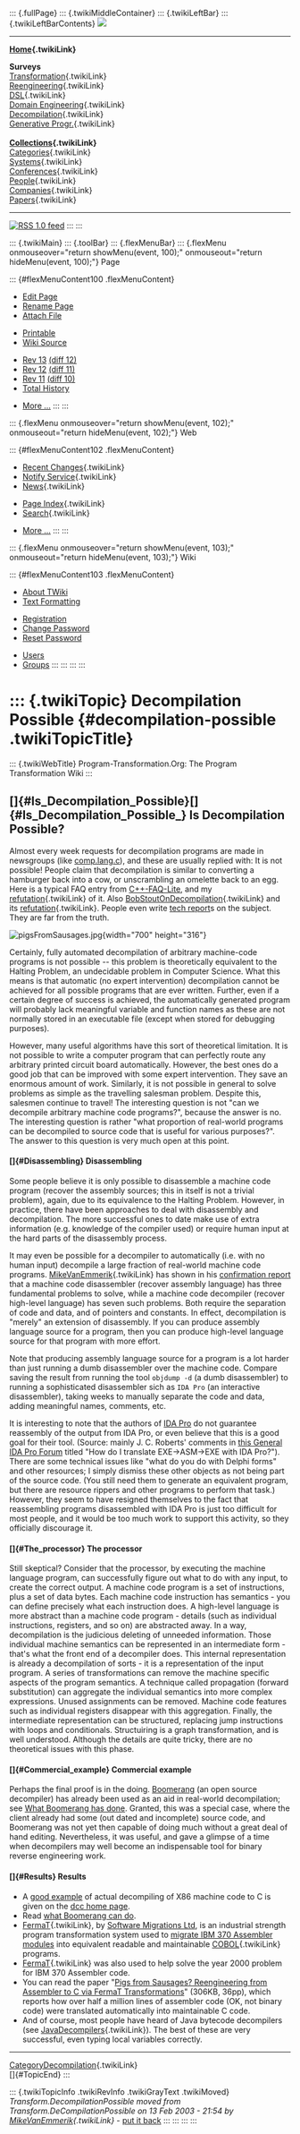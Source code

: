 ::: {.fullPage}
::: {.twikiMiddleContainer}
::: {.twikiLeftBar}
::: {.twikiLeftBarContents}
![](../pub/transformation.gif)

------------------------------------------------------------------------

**[Home](WebHome){.twikiLink}**

**Surveys**\
[Transformation](ProgramTransformation){.twikiLink}\
[Reengineering](ReengineeringWiki){.twikiLink}\
[DSL](DomainSpecificLanguages){.twikiLink}\
[Domain Engineering](DomainEngineering){.twikiLink}\
[Decompilation](DeCompilation){.twikiLink}\
[Generative Progr.](GenerativeProgrammingWiki){.twikiLink}\
\
**[Collections](CategoryCollection){.twikiLink}**\
[Categories](CategoryCategory){.twikiLink}\
[Systems](TransformationSystems){.twikiLink}\
[Conferences](TransformationConferences){.twikiLink}\
[People](TransformationPeople){.twikiLink}\
[Companies](TransformationCompanies){.twikiLink}\
[Papers](CategoryPaper){.twikiLink}

------------------------------------------------------------------------

[![](../pub/rss.gif "RSS 1.0 feed")](WebRss@skin=rss)
:::
:::

::: {.twikiMain}
::: {.toolBar}
::: {.flexMenuBar}
::: {.flexMenu onmouseover="return showMenu(event, 100);" onmouseout="return hideMenu(event, 100);"}
Page

::: {#flexMenuContent100 .flexMenuContent}
-   [Edit
    Page](http://www.program-transformation.org/edit/Transform/DecompilationPossible?t=1536826288)
-   [Rename
    Page](http://www.program-transformation.org/rename/Transform/DecompilationPossible)
-   [Attach
    File](http://www.program-transformation.org/attach/Transform/DecompilationPossible)

<!-- -->

-   [Printable](http://www.program-transformation.org/view/Transform/DecompilationPossible?skin=print.pattern)
-   [Wiki
    Source](http://www.program-transformation.org/view/Transform/DecompilationPossible?skin=text&raw=on&contenttype=text/plain)

<!-- -->

-   [Rev
    13](http://www.program-transformation.org/view/Transform/DecompilationPossible?rev=1.13)
    [(diff 12)](http://www.program-transformation.org/rdiff/Transform/DecompilationPossible?rev1=1.13&rev2=1.12)
-   [Rev
    12](http://www.program-transformation.org/view/Transform/DecompilationPossible?rev=1.12)
    [(diff 11)](http://www.program-transformation.org/rdiff/Transform/DecompilationPossible?rev1=1.12&rev2=1.11)
-   [Rev
    11](http://www.program-transformation.org/view/Transform/DecompilationPossible?rev=1.11)
    [(diff 10)](http://www.program-transformation.org/rdiff/Transform/DecompilationPossible?rev1=1.11&rev2=1.10)
-   [Total
    History](http://www.program-transformation.org/rdiff/Transform/DecompilationPossible)

<!-- -->

-   [More
    \...](http://www.program-transformation.org/oops/Transform/DecompilationPossible?template=oopsmore&param1=1.13&param2=1.13)
:::
:::

::: {.flexMenu onmouseover="return showMenu(event, 102);" onmouseout="return hideMenu(event, 102);"}
Web

::: {#flexMenuContent102 .flexMenuContent}
-   [Recent Changes](WebChanges){.twikiLink}
-   [Notify Service](WebNotify){.twikiLink}
-   [News](WebNews){.twikiLink}

<!-- -->

-   [Page Index](WebIndex){.twikiLink}
-   [Search](WebSearch){.twikiLink}

<!-- -->

-   [More
    \...](http://www.program-transformation.org/oops/Transform/DecompilationPossible?template=oopsmore&param1=1.13&param2=1.13)
:::
:::

::: {.flexMenu onmouseover="return showMenu(event, 103);" onmouseout="return hideMenu(event, 103);"}
Wiki

::: {#flexMenuContent103 .flexMenuContent}
-   [About
    TWiki](http://www.program-transformation.org/view/TWiki/WebHome)
-   [Text
    Formatting](http://www.program-transformation.org/view/TWiki/TextFormattingRules)

<!-- -->

-   [Registration](http://www.program-transformation.org/view/TWiki/TWikiRegistration)
-   [Change
    Password](http://www.program-transformation.org/view/TWiki/ChangePassword)
-   [Reset
    Password](http://www.program-transformation.org/view/TWiki/ResetPassword)

<!-- -->

-   [Users](http://www.program-transformation.org/view/Main/TWikiUsers)
-   [Groups](http://www.program-transformation.org/view/Main/TWikiGroups)
:::
:::
:::
:::

::: {.twikiTopic}
Decompilation Possible {#decompilation-possible .twikiTopicTitle}
======================

::: {.twikiWebTitle}
Program-Transformation.Org: The Program Transformation Wiki
:::

[]{#Is_Decompilation_Possible}[]{#Is_Decompilation_Possible_} Is Decompilation Possible?
----------------------------------------------------------------------------------------

Almost every week requests for decompilation programs are made in
newsgroups (like [comp.lang.c](news:comp.lang.c)), and these are usually
replied with: It is not possible! People claim that decompilation is
similar to converting a hamburger back into a cow, or unscrambling an
omelette back to an egg. Here is a typical FAQ entry from
[C++-FAQ-Lite](http://www.parashift.com/c++-faq-lite/compiler-dependencies.html#faq-38.4),
and my [refutation](DecompilationFaqRefutation){.twikiLink} of it. Also
[BobStoutOnDecompilation](BobStoutOnDecompilation){.twikiLink} and its
[refutation](BobStoutRefutation){.twikiLink}. People even write [tech
report](http://citeseer.nj.nec.com/weide94reverse.html)s on the subject.
They are far from the truth.

![pigsFromSausages.jpg](../pub/Transform/DecompilationPossible/pigsFromSausages.jpg){width="700"
height="316"}

Certainly, fully automated decompilation of arbitrary machine-code
programs is not possible \-- this problem is theoretically equivalent to
the Halting Problem, an undecidable problem in Computer Science. What
this means is that automatic (no expert intervention) decompilation
cannot be achieved for all possible programs that are ever written.
Further, even if a certain degree of success is achieved, the
automatically generated program will probably lack meaningful variable
and function names as these are not normally stored in an executable
file (except when stored for debugging purposes).

However, many useful algorithms have this sort of theoretical
limitation. It is not possible to write a computer program that can
perfectly route any arbitrary printed circuit board automatically.
However, the best ones do a good job that can be improved with some
expert intervention. They save an enormous amount of work. Similarly, it
is not possible in general to solve problems as simple as the travelling
salesman problem. Despite this, salesmen continue to travel! The
interesting question is not \"can we decompile arbitrary machine code
programs?\", because the answer is no. The interesting question is
rather \"what proportion of real-world programs can be decompiled to
source code that is useful for various purposes?\". The answer to this
question is very much open at this point.

#### []{#Disassembling} Disassembling

Some people believe it is only possible to disassemble a machine code
program (recover the assembly sources; this in itself is not a trivial
problem), again, due to its equivalence to the Halting Problem. However,
in practice, there have been approaches to deal with disassembly and
decompilation. The more successful ones to date make use of extra
information (e.g. knowledge of the compiler used) or require human input
at the hard parts of the disassembly process.

It may even be possible for a decompiler to automatically (i.e. with no
human input) decompile a large fraction of real-world machine code
programs. [MikeVanEmmerik](MikeVanEmmerik){.twikiLink} has shown in his
[confirmation
report](http://www.itee.uq.edu.au/~emmerik/confirmation.html) that a
machine code disassembler (recover assembly language) has three
fundamental problems to solve, while a machine code decompiler (recover
high-level language) has seven such problems. Both require the
separation of code and data, and of pointers and constants. In effect,
decompilation is \"merely\" an extension of disassembly. If you can
produce assembly language source for a program, then you can produce
high-level language source for that program with more effort.

Note that producing assembly language source for a program is a lot
harder than just running a dumb disassembler over the machine code.
Compare saving the result from running the tool `objdump -d` (a dumb
disassembler) to running a sophisticated disassembler sich as `IDA Pro`
(an interactive disassembler), taking weeks to manually separate the
code and data, adding meaningful names, comments, etc.

It is interesting to note that the authors of [IDA
Pro](http://www.datarescue.com/idabase) do not guarantee reassembly of
the output from IDA Pro, or even believe that this is a good goal for
their tool. (Source: mainly J. C. Roberts\' comments in [this General
IDA Pro
Forum](http://www.datarescue.com/ubb/ultimatebb.php?ubb=get_topic;f=1;t=000429)
titled \"How do I translate EXE-\>ASM-\>EXE with IDA Pro?\"). There are
some technical issues like \"what do you do with Delphi forms\" and
other resources; I simply dismiss these other objects as not being part
of the source code. (You still need them to generate an equivalent
program, but there are resource rippers and other programs to perform
that task.) However, they seem to have resigned themselves to the fact
that reassembling programs disassembled with IDA Pro is just too
difficult for most people, and it would be too much work to support this
activity, so they officially discourage it.

#### []{#The_processor} The processor

Still skeptical? Consider that the processor, by executing the machine
language program, can successfully figure out what to do with any input,
to create the correct output. A machine code program is a set of
instructions, plus a set of data bytes. Each machine code instruction
has semantics - you can define precisely what each instruction does. A
high-level language is more abstract than a machine code program -
details (such as individual instructions, registers, and so on) are
abstracted away. In a way, decompilation is the judicious deleting of
unneeded information. Those individual machine semantics can be
represented in an intermediate form - that\'s what the front end of a
decompiler does. This internal representation is already a decompilation
of sorts - it is a representation of the input program. A series of
transformations can remove the machine specific aspects of the program
semantics. A technique called propagation (forward substitution) can
aggregate the individual semantics into more complex expressions. Unused
assignments can be removed. Machine code features such as individual
registers disappear with this aggregation. Finally, the intermediate
representation can be structured, replacing jump instructions with loops
and conditionals. Structuiring is a graph transformation, and is well
understood. Although the details are quite tricky, there are no
theoretical issues with this phase.

#### []{#Commercial_example} Commercial example

Perhaps the final proof is in the doing.
[Boomerang](http://boomerang.sourceforge.net) (an open source
decompiler) has already been used as an aid in real-world decompilation;
see [What Boomerang has
done](http://boomerang.sourceforge.net/cando.html#hasdone). Granted,
this was a special case, where the client already had some (out dated
and incomplete) source code, and Boomerang was not yet then capable of
doing much without a great deal of hand editing. Nevertheless, it was
useful, and gave a glimpse of a time when decompilers may well become an
indispensable tool for binary reverse engineering work.

#### []{#Results} Results

-   A [good
    example](http://www.itee.uq.edu.au/~cristina/dcc.html#example) of
    actual decompiling of X86 machine code to C is given on the [dcc
    home page](http://www.itee.uq.edu.au/~cristina/dcc.html).
-   Read [what Boomerang can
    do](http://boomerang.sourceforge.net/cando.html).
-   [FermaT](FermaT){.twikiLink}, by [Software Migrations
    Ltd](http://www.smltd.com), is an industrial strength program
    transformation system used to [migrate IBM 370 Assembler
    modules](http://www.smltd.com/migration.htm) into equivalent
    readable and maintainable [COBOL](COBOL){.twikiLink} programs.
-   [FermaT](FermaT){.twikiLink} was also used to help solve the year
    2000 problem for IBM 370 Assembler code.
-   You can read the paper \"[Pigs from Sausages? Reengineering from
    Assembler to C via FermaT
    Transformations](http://www.dur.ac.uk/martin.ward/martin/papers/migration-t.pdf)\"
    (306KB, 36pp), which reports how over half a million lines of
    assembler code (OK, not binary code) were translated automatically
    into maintainable C code.
-   And of course, most people have heard of Java bytecode decompilers
    (see [JavaDecompilers](JavaDecompilers){.twikiLink}). The best of
    these are very successful, even typing local variables correctly.

------------------------------------------------------------------------

[CategoryDecompilation](CategoryDecompilation){.twikiLink}\
[]{#TopicEnd}
:::

::: {.twikiTopicInfo .twikiRevInfo .twikiGrayText .twikiMoved}
*Transform.DecompilationPossible moved from
Transform.DeCompilationPossible on 13 Feb 2003 - 21:54 by
[MikeVanEmmerik](../Main/MikeVanEmmerik){.twikiLink}* - [put it
back](http://www.program-transformation.org/rename/Transform/DecompilationPossible?newweb=Transform&newtopic=DeCompilationPossible&confirm=on "Click to move topic back to previous location, with option to change references.")
:::
:::
:::
:::
